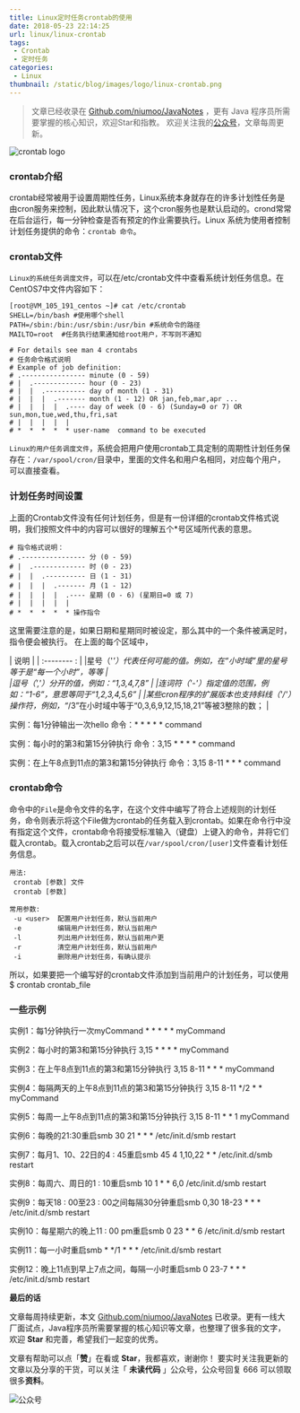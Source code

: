 ```yaml
---
title: Linux定时任务crontab的使用
date: 2018-05-23 22:14:25
url: linux/linux-crontab
tags:
 - Crontab
 - 定时任务
categories:
 - Linux
thumbnail: /static/blog/images/logo/linux-crontab.png
---
```


> 文章已经收录在 [Github.com/niumoo/JavaNotes](https://github.com/niumoo/JavaNotes) ，更有 Java 程序员所需要掌握的核心知识，欢迎Star和指教。
> 欢迎关注我的[公众号](https://github.com/niumoo/JavaNotes#%E5%85%AC%E4%BC%97%E5%8F%B7)，文章每周更新。

![crontab logo](https://cdn.jsdelivr.net/gh/niumoo/cdn-assets/2019/d82883e1a2b8c5b9e949e80047091e74.jpg)



### crontab介绍

crontab经常被用于设置周期性任务，Linux系统本身就存在的许多计划性任务是由cron服务来控制，因此默认情况下，这个cron服务也是默认启动的。crond常常在后台运行，每一分钟检查是否有预定的作业需要执行。Linux 系统为使用者控制计划任务提供的命令：`crontab 命令`。
<!-- more -->

### crontab文件
`Linux的系统任务调度文件`，可以在/etc/crontab文件中查看系统计划任务信息。在CentOS7中文件内容如下：
```shell
[root@VM_105_191_centos ~]# cat /etc/crontab 
SHELL=/bin/bash #使用哪个shell
PATH=/sbin:/bin:/usr/sbin:/usr/bin #系统命令的路径
MAILTO=root  #任务执行结果通知给root用户，不写则不通知

# For details see man 4 crontabs
# 任务命令格式说明
# Example of job definition:
# .---------------- minute (0 - 59)
# |  .------------- hour (0 - 23)
# |  |  .---------- day of month (1 - 31)
# |  |  |  .------- month (1 - 12) OR jan,feb,mar,apr ...
# |  |  |  |  .---- day of week (0 - 6) (Sunday=0 or 7) OR sun,mon,tue,wed,thu,fri,sat
# |  |  |  |  |
# *  *  *  *  * user-name  command to be executed
```
`Linux的用户任务调度文件`，系统会把用户使用crontab工具定制的周期性计划任务保存在：`/var/spool/cron/`目录中，里面的文件名和用户名相同，对应每个用户，可以直接查看。

### 计划任务时间设置
上面的Crontab文件没有任何计划任务，但是有一份详细的crontab文件格式说明，我们按照文件中的内容可以很好的理解五个*号区域所代表的意思。
```shell
# 指令格式说明：
# .---------------- 分 (0 - 59)
# |  .------------- 时 (0 - 23)
# |  |  .---------- 日 (1 - 31)
# |  |  |  .------- 月 (1 - 12)
# |  |  |  |  .---- 星期 (0 - 6) (星期日=0 或 7) 
# |  |  |  |  |
# *  *  *  *  * 操作指令
```
这里需要注意的是，如果日期和星期同时被设定，那么其中的一个条件被满足时，指令便会被执行。
在上面的每个区域中，

| 说明 |
| :-------- : |
|星号（'*'）代表任何可能的值。例如，在“小时域”里的星号等于是“每一个小时”，等等    |   
|逗号（','）分开的值，例如：“1,3,4,7,8”    | 
|连词符（'-'）指定值的范围，例如：“1-6”，意思等同于“1,2,3,4,5,6”    | 
|某些cron程序的扩展版本也支持斜线（'/'）操作符，例如，“*/3”在小时域中等于“0,3,6,9,12,15,18,21”等被3整除的数；    | 

实例：每1分钟输出一次hello
命令：\* \* \* \* \*  command

实例：每小时的第3和第15分钟执行
命令：3,15 \* \* \* \* command

实例：在上午8点到11点的第3和第15分钟执行
命令：3,15 8-11 \* \* \* command

### crontab命令
命令中的`File`是命令文件的名字，在这个文件中编写了符合上述规则的计划任务，命令则表示将这个File做为crontab的任务载入到crontab。如果在命令行中没有指定这个文件，crontab命令将接受标准输入（键盘）上键入的命令，并将它们载入crontab。载入crontab之后可以在`/var/spool/cron/[user]`文件查看计划任务信息。
```shell
用法:
 crontab [参数] 文件 
 crontab [参数]
 
常用参数:
 -u <user>  配置用户计划任务，默认当前用户
 -e         编辑用户计划任务，默认当前用户
 -l         列出用户计划任务，默认当前用户更
 -r         清空用户计划任务，默认当前用户
 -i         删除用户计划任务，有确认提示
```

所以，如果要把一个编写好的crontab文件添加到当前用户的计划任务，可以使用
$ crontab crontab_file

### 一些示例
实例1：每1分钟执行一次myCommand
\* \* \* \* \* myCommand

实例2：每小时的第3和第15分钟执行
3,15 \* \* \* \* myCommand

实例3：在上午8点到11点的第3和第15分钟执行
3,15 8-11 \* \* \* myCommand

实例4：每隔两天的上午8点到11点的第3和第15分钟执行
3,15 8-11 \*/2  \*  \* myCommand

实例5：每周一上午8点到11点的第3和第15分钟执行
3,15 8-11 \* \* 1 myCommand

实例6：每晚的21:30重启smb
30 21 \* \* \* /etc/init.d/smb restart

实例7：每月1、10、22日的4 : 45重启smb
45 4 1,10,22 \* \* /etc/init.d/smb restart

实例8：每周六、周日的1 : 10重启smb
10 1 \* \* 6,0 /etc/init.d/smb restart

实例9：每天18 : 00至23 : 00之间每隔30分钟重启smb
0,30 18-23 \* \* \* /etc/init.d/smb restart

实例10：每星期六的晚上11 : 00 pm重启smb
0 23 \* \* 6 /etc/init.d/smb restart

实例11：每一小时重启smb
\* \*/1 \* \* \* /etc/init.d/smb restart

实例12：晚上11点到早上7点之间，每隔一小时重启smb
0 23-7 \* \* \* /etc/init.d/smb restart


**最后的话**

文章每周持续更新，本文 [Github.com/niumoo/JavaNotes](https://github.com/niumoo/JavaNotes) 已收录。更有一线大厂面试点，Java程序员所需要掌握的核心知识等文章，也整理了很多我的文字，欢迎 **Star** 和完善，希望我们一起变的优秀。

文章有帮助可以点「**赞**」在看或 **Star**，我都喜欢，谢谢你！
要实时关注我更新的文章以及分享的干货，可以关注「 **未读代码** 」公众号，公众号回复 666 可以领取很多**资料**。

![公众号](https://cdn.jsdelivr.net/gh/niumoo/cdn-assets@439f6a5f6bd130e2aec56f3527656d6edb487b91/webinfo/weixin-public.jpg)